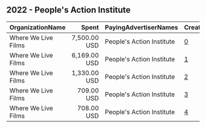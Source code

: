 ## 2022 - People's Action Institute 
|OrganizationName|Spent|PayingAdvertiserNames|CreativeUrls|Impressions|Genders|AgeBrackets|CountryCodes|BillingAddresses|CandidateBallotInformation|
|:---|---:|:---|:---|---:|:---|:---|:---|:---|:---|
|Where We Live Films|7,500.00 USD|People's Action Institute|[0](https://www.snap.com/political-ads/asset/bfe428a2ec57448920617d690085050f0c4740ea72d5f24daefdd2fcdd92f83f?mediaType=mp4)|437,870||18-28|united states|"38 Meserole Street, 2d,Brooklyn,11206,US"|Pro Voting|
|Where We Live Films|6,169.00 USD|People's Action Institute|[1](https://www.snap.com/political-ads/asset/caa69d235c6d693821b245bd623ecaaeb233598dfd46108a9e3c43339054f9bb?mediaType=mp4)|346,744||18-30|united states|"38 Meserole Street, 2d,Brooklyn,11206,US"|Voting|
|Where We Live Films|1,330.00 USD|People's Action Institute|[2](https://www.snap.com/political-ads/asset/84ce896e63388d3a8fb8de9cd5d1181d3bee34ac3b982a4aa03fd98d06a7fa1c?mediaType=mp4)|59,463||18-28|united states|"38 Meserole Street, 2d,Brooklyn,11206,US"|Voting|
|Where We Live Films|709.00 USD|People's Action Institute|[3](https://www.snap.com/political-ads/asset/caa69d235c6d693821b245bd623ecaaeb233598dfd46108a9e3c43339054f9bb?mediaType=mp4)|38,451||18-30|united states|"38 Meserole Street, 2d,Brooklyn,11206,US"||
|Where We Live Films|708.00 USD|People's Action Institute|[4](https://www.snap.com/political-ads/asset/84ce896e63388d3a8fb8de9cd5d1181d3bee34ac3b982a4aa03fd98d06a7fa1c?mediaType=mp4)|39,544||18-30|united states|"38 Meserole Street, 2d,Brooklyn,11206,US"||
